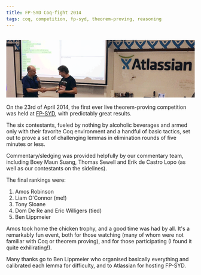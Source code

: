 ```yaml
---
title: FP-SYD Coq-fight 2014
tags: coq, competition, fp-syd, theorem-proving, reasoning
---
```


<br> ![](/images/coqfight.png)

On the 23rd of April 2014, the first ever live theorem-proving competition was held at [FP-SYD](http://fp-syd.ouroborus.net/), with predictably great results.

The six contestants, fueled by nothing by alcoholic beverages and armed only with their favorite Coq environment and a handful of basic tactics, set out to prove a set of challenging lemmas in elimination rounds of five minutes or less.

Commentary/sledging was provided helpfully by our commentary team, including Boey Maun Suang, Thomas Sewell and Erik de Castro Lopo (as well as our contestants on the sidelines).

The final rankings were:

1. Amos Robinson
2. Liam O'Connor (me!)
3. Tony Sloane
4. Dom De Re and Eric Willigers (tied)
5. Ben Lippmeier

Amos took home the chicken trophy, and a good time was had by all. It's a remarkably fun event, both for those watching (many of whom were not familiar
with Coq or theorem proving), and for those participating (I found it quite exhilirating!).

Many thanks go to Ben Lippmeier who organised basically everything and calibrated each lemma for difficulty, and to Atlassian for hosting FP-SYD.





